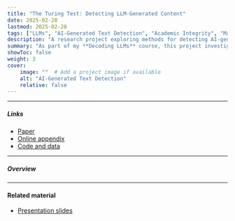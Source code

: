 ```yaml
---
title: "The Turing Test: Detecting LLM-Generated Content"
date: 2025-02-28
lastmod: 2025-02-28
tags: ["LLMs", "AI-Generated Text Detection", "Academic Integrity", "Machine Learning", "Text Classification", "Deep Learning", "NLP"]
description: "A research project exploring methods for detecting AI-generated text, benchmarking existing detection models, and developing a robust classifier to distinguish human-written and LLM-generated content."
summary: "As part of my **Decoding LLMs** course, this project investigates the challenges of detecting AI-generated text in academic settings. Our team explores state-of-the-art detection methods, benchmarks existing classifiers, and develops a detection model trained on diverse datasets. The goal is to enhance academic integrity by providing reliable AI-text detection tools."
showToc: false
weight: 3
cover:
    image: ""  # Add a project image if available
    alt: "AI-Generated Text Detection"
    relative: false
---
```


---

##### Links

+ [Paper](#)
+ [Online appendix](#)
+ [Code and data](#)

---

##### Overview


---

#### Related material

+ [Presentation slides](#)

